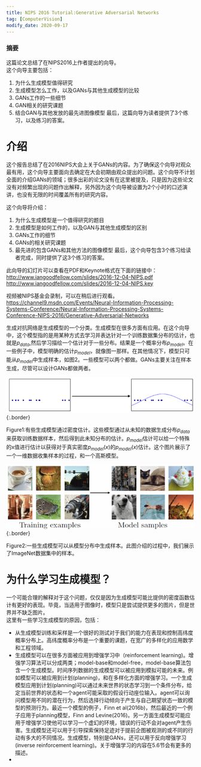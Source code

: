 ```yaml
---
title: NIPS 2016 Tutorial:Generative Adversarial Networks
tag: [ComputerVision]
modify_date: 2020-09-17
---
```


### 摘要
这篇论文总结了在NIPS2016上作者提出的向导。  
这个向导主要包括：
1. 为什么生成模型值得研究
2. 生成模型怎么工作，以及GANs与其他生成模型的比较
3. GANs工作的一些细节
4. GAN相关的研究课题
5. 结合GAN与其他发放的最先进图像模型
最后，这篇向导为读者提供了3个练习，以及练习的答案。

# 介绍
这个报告总结了在2016NIPS大会上关于GANs的内容。为了确保这个向导对观众最有用，这个向导主要面向去确定在大会初期由观众提出的问题。这个向导不计划全面的介绍GANs的领域；很多出彩的论文没有在这里被提及，只是因为这些论文没有对频繁出现的问题作出解释，另外因为这个向导被设置为2个小时的口述演讲，也没有无限的时间覆盖所有的研究内容。

这个向导将介绍：
1. 为什么生成模型是一个值得研究的题目
2. 生成模型是如何工作的，以及GAN与其他生成模型的区别
3. GANs工作的细节
4. GANs的相关研究课题
5. 最先进的包含GANs和其他方法的图像模型
最后，这个向导包含3个练习给读者完成，同时提供了这3个练习的答案。

此向导的幻灯片可以查看在PDF和Keynote格式在下面的链接中：
http://www.iangoodfellow.com/slides/2016-12-04-NIPS.pdf 
http://www.iangoodfellow.com/slides/2016-12-04-NIPS.key

视频被NIPS基金会录制，可以在稍后进行观看。
https://channel9.msdn.com/Events/Neural-Information-Processing-Systems-Conference/Neural-Information-Processing-Systems-Conference-NIPS-2016/Generative-Adversarial-Networks

生成对抗网络是生成模型的一个分类。生成模型在很多方面有应用。在这个向导中，这个模型指的是用某种方式去学习并表达针对一个训练数据集分布的估计，也就是$p_{data}$,然后学习描绘一个估计对于一些分布。结果是一个概率分布$p_{model}$。在一些例子中，模型明确的估计$p_{model}$，就像图一那样。在其他情况下，模型只可能从$p_{model}$中生成样本，如图2。一些模型可以两个都做。GANs主要关注在样本生成，尽管可以设计GANs都做两者。    

[//]: # (使用GitHub图片的网络链接，用相对链接不能显示图片不知道为什么。)
![Image](https://raw.githubusercontent.com/ChenKaiXuSan/blog/master/image/gan/201704/28/fig01.png)  
{:.border}

Figure1:有些生成模型通过密度估计。这些模型通过从未知的数据生成分布$p_{data}$来获取训练数据样本，然后得到此未知分布的估计。$p_{model}$估计可以给一个特殊的x值进行估计以获得对于真实密度$p_{model}(x)$的$p_{model}(x)$估计。这个图片展示了一个一维数据收集样本的过程，和一个高斯模型。

![Image](https://raw.githubusercontent.com/ChenKaiXuSan/blog/master/image/gan/201704/28/fig02.png)  
{:.border}

Figure2:一些生成模型可以从模型分布中生成样本。此图介绍的过程中，我们展示了ImageNet数据集中的样本。

[//]: # (这样的写法可以在GitHubpage上显示出来，但是在本地无法显示)
[//]: ![Image](/image/gan/201704/28/eq01.jpg)

# 为什么学习生成模型？
一个可能合理的解释对于这个问题，仅仅是因为生成模型可能比提供的密度函数估计有更好的表现。毕竟，当适用于图像时，模型只是尝试提供更多的图片，但是世界并不缺乏图片。  
这里有一些学习生成模型的原因，包括：  
- 从生成模型训练和采样是一个很好的测试对于我们的能力在表现和控制高纬度概率分布上。高纬度概率分布是一个重要的课题，在宽广的多样化的应用数学和工程领域。
- 生成模型可以在很多方面被应用到增强学习中（reinforcement learning)。增强学习算法可以分成两类；model-base和model-free，model-base算法包含一个生成模型。时间序列数据的生成模型可以被应用到模拟可能的未来。例如模型可以被应用到计划(planning)，和在多样化方面的增强学习。一个生成模型应用到计划(planning)可以通过未来世界的状态学习到一个条件分布，给定当前世界的状态和一个agent可能采取的假设行动座位输入。agent可以询问模型用不同的潜在行为，然后选择行动倾向于产生与自己期望状态一致的模型的预测行为。最近一个模型的例子，Finn et al(2016b)，然后最近的一个例子应用于planning模型，Finn and Levine(2016)。另一方面生成模型可能应用于增强学习使他可以学习一个虚幻的环境，错误的行动不会对agent产生伤害。生成模型还可以用于引导探索保持足迹对于提前企图被观测的或不同的行动有多大的不同情况。生成模型，特别是GANs，还可以用于反向增强学习(inverse reinforcement learning)。关于增强学习的内容在5.6节会有更多的描述。
- 